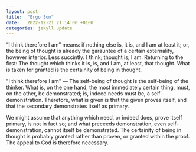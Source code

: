 ```yaml
---
layout: post
title:  "Ergo Sum"
date:   2022-12-21 21:14:00 +0100
categories: jekyll update
---
```


“I think therefore I am” means: if nothing else is, it is, and I am at least it; or, the being of thought is already the garauntee of a certain externality, however interior. Less succintly: I think; thought is; I am. Returning to the first: The thought which thinks it is, is, and I am, at least, that thought. What is taken for granted is the certainity of being in thought.

"I think therefore I am" — The self-being of thought is the self-being of the thinker. What is, on the one hand, the most immediately certain thing, must, on the other, be demonstrated; is, indeed needs must be, a self-demonstration. Therefore, what is given is that the given proves itself, and that the secondary demonstrates itself as primary.

We might assume that anything which need, or indeed does, prove itself primary, is not in fact so; and what preceeds demonstration, even self-demonstration, cannot itself be demonstrated. The certainity of being in thought is probably granted rather than proven, or granted within the proof. The appeal to God is therefore necessary.
